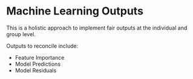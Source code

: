 # Machine Learning Outputs

This is a holistic approach to implement fair outputs at the individual and group level.

Outputs to reconcile include:
- Feature Importance
- Model Predictions
- Model Residuals
